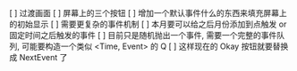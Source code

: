 [ ] 过渡画面
[ ] 屏幕上的三个按钮
[ ] 增加一个默认事件什么的东西来填充屏幕上的初始显示
[ ] 需要更复杂的事件机制
    [ ] 本月要可以给之后月份添加到点触发 or 固定时间之后触发的事件 
    [ ] 目前只是随机抛出一个事件, 需要一个完整的事件队列, 可能要构造一个类似 <Time, Event> 的 Q
    [ ] 这样现在的 Okay 按钮就要替换成 NextEvent 了